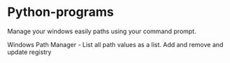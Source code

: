 # Python-programs
Manage your windows easily paths using your command prompt. 

Windows Path Manager - List all path values as a list. Add and remove and update registry
